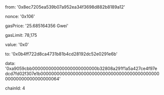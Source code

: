 from: '0x8ec7205ea539b07a952ea34f3698d882b8189a12'


nonce: '0x106'


gasPrice: '25.685164356 Gwei'


gasLimit: 78,175 


value: '0x0'


to: '0x0b4ff722d8ca4731b81b4cd28192dc52e0291e6b'


data: '0xa9059cbb000000000000000000000000b32808a291f1a5a427ce4f97edcd7fd02f307e1b0000000000000000000000000000000000000000000000000000000000000064'


chainId: 4

